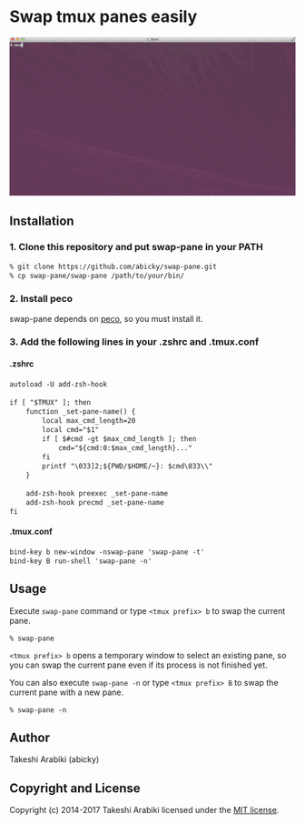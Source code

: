 # Swap tmux panes easily

![](/img/demo.gif)

## Installation

### 1. Clone this repository and put swap-pane in your PATH

```
% git clone https://github.com/abicky/swap-pane.git
% cp swap-pane/swap-pane /path/to/your/bin/
```

### 2. Install peco

swap-pane depends on [peco](https://github.com/peco/peco), so you must install it.

### 3. Add the following lines in your .zshrc and .tmux.conf

#### .zshrc

```
autoload -U add-zsh-hook

if [ "$TMUX" ]; then
    function _set-pane-name() {
        local max_cmd_length=20
        local cmd="$1"
        if [ $#cmd -gt $max_cmd_length ]; then
            cmd="${cmd:0:$max_cmd_length}..."
        fi
        printf "\033]2;${PWD/$HOME/~}: $cmd\033\\"
    }

    add-zsh-hook preexec _set-pane-name
    add-zsh-hook precmd _set-pane-name
fi
```

#### .tmux.conf

```
bind-key b new-window -nswap-pane 'swap-pane -t'
bind-key B run-shell 'swap-pane -n'
```


## Usage

Execute `swap-pane` command or type `<tmux prefix> b` to swap the current pane.

```
% swap-pane
```

`<tmux prefix> b` opens a temporary window to select an existing pane, so you can swap the current pane even if its process is not finished yet.

You can also execute `swap-pane -n` or type `<tmux prefix> B` to swap the current pane with a new pane.

```
% swap-pane -n
```


## Author

Takeshi Arabiki (abicky)


## Copyright and License

Copyright (c) 2014-2017 Takeshi Arabiki licensed under the [MIT license](http://opensource.org/licenses/MIT).
